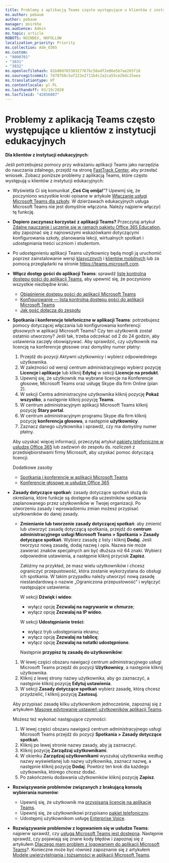 ```yaml
---
title: Problemy z aplikacją Teams często występujące u klientów z instytucji edukacyjnych
ms.author: pebaum
author: pebaum
manager: mnirkhe
ms.audience: Admin
ms.topic: article
ROBOTS: NOINDEX, NOFOLLOW
localization_priority: Priority
ms.collection: Adm_O365
ms.custom:
- "9000701"
- "3831"
- "3832"
ms.openlocfilehash: 81b80d76530327767bc58adf2e06e5b7ae265f18
ms.sourcegitcommit: 7d787b8c5af223e2711b4c2a2ca55ce2bdc25aea
ms.translationtype: HT
ms.contentlocale: pl-PL
ms.lasthandoff: 03/19/2020
ms.locfileid: "42856807"
---
```

# <a name="teams-common-issues-for-education-customers"></a>Problemy z aplikacją Teams często występujące u klientów z instytucji edukacyjnych

**Dla klientów z instytucji edukacyjnych**:

Jeśli potrzebujesz pomocy przy wdrażaniu aplikacji Teams jako narzędzia do nauczania zdalnego, przejdź na stronę [FastTrack Center](https://www.microsoft.com/fasttrack), aby przesłać wniosek. Zobacz poniższe problemy z aplikacją Teams, które często występują u klientów z instytucji edukacyjnych:

- Wyświetla Ci się komunikat „**Coś Cię omija!**”? Upewnij się, że poczyniono wszystkie kroki opisane w artykule [Włączanie usługi Microsoft Teams dla szkoły](https://docs.microsoft.com/microsoft-365/education/intune-edu-trial/enable-microsoft-teams). W dzierżawach edukacyjnych usługa Microsoft Teams nie jest domyślnie włączona. Należy najpierw włączyć tę funkcję.

- **Dopiero zaczynasz korzystać z aplikacji Teams?** Przeczytaj artykuł [Zdalne nauczanie i uczenie się w ramach pakietu Office 365 Education](https://support.office.com/article/remote-teaching-and-learning-in-office-365-education-f651ccae-7b65-478b-8366-51bb884025c4), aby zapoznać się z najnowszymi wskazówkami dotyczącymi konfigurowania szkoły, planowania lekcji, wirtualnych spotkań i udostępniania treści uczniom i studentom.

- Po udostępnieniu aplikacji Teams użytkownicy będą mogli ją uruchomić poprzez zainstalowanie wersji [klasycznych](https://docs.microsoft.com/MicrosoftTeams/get-clients#desktop-client) i [klientów mobilnych](https://docs.microsoft.com/MicrosoftTeams/get-clients#mobile-clients) lub za pomocą przeglądarki na stronie https://teams.microsoft.com.

- **Włącz dostęp gości do aplikacji Teams**: sprawdź [listę kontrolną dostępu gości do aplikacji Teams](https://docs.microsoft.com/microsoftteams/guest-access-checklist), aby upewnić się, że poczyniono wszystkie niezbędne kroki.
    - [Objaśnienie dostępu gości do aplikacji Microsoft Teams](https://docs.microsoft.com/microsoftteams/guest-access)
    - [Konfigurowanie — lista kontrolna dostępu gości do aplikacji Microsoft Teams](https://docs.microsoft.com/microsoftteams/guest-access-checklist)
    - [Jak gość dołącza do zespołu](https://docs.microsoft.com/microsoftteams/guest-joins)

- **Spotkania i konferencje telefoniczne w aplikacji Teams**: potrzebujesz pomocy dotyczącej włączania lub konfigurowania konferencji głosowych w aplikacji Microsoft Teams? Czy ten użytkownik został ostatnio utworzony? Jeśli tak, trzeba odczekać od 2 do 24 godzin, aby ustawienia zaczęły obowiązywać. Aby sprawdzić, czy użytkownik ma licencję na konferencje głosowe oraz domyślny numer płatny:
    1. Przejdź do pozycji Aktywni użytkownicy i wybierz odpowiedniego użytkownika.
    2. W zależności od wersji centrum administracyjnego wybierz pozycję **Licencje i aplikacje** lub kliknij **Edytuj** w sekcji **Licencje na produkt**.
    3. Upewnij się, że użytkownik ma wybrane licencje na Konferencje głosowe, Microsoft Teams oraz usługę Skype dla firm Online (plan 2).
    4. W sekcji Centra administracyjne użytkownika kliknij pozycję **Pokaż wszystko**, a następnie kliknij pozycję **Teams**.
    5. W centrum administracyjnym aplikacji Microsoft Teams kliknij pozycję **Stary portal**.
    6. W centrum administracyjnym programu Skype dla firm kliknij pozycję **konferencja głosowa**, a następnie **użytkownicy**.
    7. Zaznacz danego użytkownika i sprawdź, czy ma domyślny numer płatny.

    Aby uzyskać więcej informacji, przeczytaj artykuł [pakiety telefoniczne w usłudze Office 365](https://docs.microsoft.com/microsoftteams/calling-plans-for-office-365) lub zadzwoń do zespołu ds. rozliczeń z przedsiębiorstwami firmy Microsoft, aby uzyskać pomoc dotyczącą licencji.

    Dodatkowe zasoby

    - [Spotkania i konferencje w aplikacji Microsoft Teams](https://docs.microsoft.com/microsoftteams/deploy-meetings-microsoft-teams-landing-page)
    - [Konferencje głosowe w usłudze Office 365](https://docs.microsoft.com/microsoftteams/audio-conferencing-in-office-365)

- **Zasady dotyczące spotkań**: zasady dotyczące spotkań służą do określania, które funkcje są dostępne dla uczestników spotkania zaplanowanego przez użytkowników w Twojej organizacji. Po utworzeniu zasady i wprowadzeniu zmian możesz przypisać użytkowników do danej zasady.

    - **Zmienianie lub tworzenie zasady dotyczącej spotkań**: aby zmienić lub utworzyć zasadę dotyczącą spotkania, przejdź do **centrum administracyjnego usługi Microsoft Teams > Spotkania > Zasady dotyczące spotkań**. Wybierz zasadę z listy i kliknij **Dodaj**. Jeśli tworzysz nową zasadę, dodaj nazwę i opis. Nazwa nie może zawierać znaków specjalnych ani być dłuższa niż 64 znaki. Wybierz odpowiednie ustawienia, a następnie kliknij przycisk **Zapisz**. 
    
        Załóżmy na przykład, że masz wielu użytkowników i chcesz ograniczyć przepustowość, która zostanie wykorzystana do obsługi ich spotkania. W takim przypadku należy utworzyć nową zasadę niestandardową o nazwie „Ograniczona przepustowość” i wyłączyć następujące ustawienia:

        W sekcji **Dźwięk i wideo**:
        - wyłącz opcję **Zezwalaj na nagrywanie w chmurze**;
        - wyłącz opcję **Zezwalaj na IP wideo**.

        W sekcji **Udostępnianie treści**:

        - wyłącz tryb udostępniania ekranu;
        - wyłącz opcję **Zezwalaj na tablicę**;
        - wyłącz opcję **Zezwalaj na notatki udostępnione**.

        Następnie **przypisz tę zasadę do użytkowników**:

    1. W lewej części obszaru nawigacji centrum administracyjnego usługi Microsoft Teams przejdź do pozycji **Użytkownicy**, a następnie kliknij użytkownika.
    2. Kliknij z lewej strony nazwy użytkownika, aby go zaznaczyć, a następnie kliknij pozycję **Edytuj ustawienia**.
    3. W sekcji **Zasady dotyczące spotkań** wybierz zasadę, którą chcesz przydzielić, I kliknij pozycję **Zastosuj**.

    Aby przypisać zasadę kilku użytkownikom jednocześnie, zapoznaj się z artykułem [Masowe edytowanie ustawień użytkowników aplikacji Teams](https://docs.microsoft.com/microsoftteams/edit-user-settings-in-bulk).

    Możesz też wykonać następujące czynności:
    1. W lewej części obszaru nawigacji centrum administracyjnego usługi Microsoft Teams przejdź do pozycji **Spotkania > Zasady dotyczące spotkań**.
    2. Kliknij po lewej stronie nazwy zasady, aby ją zaznaczyć.
    3. Kliknij pozycję **Zarządzaj użytkownikami**.
    4. W okienku **Zarządzaj użytkownikami** wyszukaj użytkownika według nazwy wyświetlanej lub nazwy użytkownika, zaznacz nazwę, a następnie kliknij pozycję **Dodaj**. Powtórz ten krok dla każdego użytkownika, którego chcesz dodać.
    5. Po zakończeniu dodawania użytkowników kliknij pozycję **Zapisz**.

- **Rozwiązywanie problemów związanych z brakującą konsolą wybierania numerów**:
    - Upewnij się, że użytkownik ma [przypisaną licencję na aplikację Teams](https://docs.microsoft.com/MicrosoftTeams/assign-teams-licenses).
    - Upewnij się, że użytkownikowi przypisano [pakiet telefoniczny](https://docs.microsoft.com/MicrosoftTeams/calling-plan-landing-page).
    - Udostępnij użytkownikom usługę [Enterprise Voice](https://docs.microsoft.com/skypeforbusiness/skype-for-business-hybrid-solutions/plan-your-phone-system-cloud-pbx-solution/enable-users-for-enterprise-voice-online-and-phone-system-voicemail#to-enable-your-users-for-phone-system-in-office-365-voice-and-voicemail).

- **Rozwiązywanie problemów z logowaniem się w usłudze Teams**: najpierw sprawdź, czy [usługa Microsoft Teams jest dostępna](https://admin.microsoft.com/Adminportal/Home?source=applauncher#/servicehealth). Następnie sprawdź, czy pojawiają się znane kody błędów i zapoznaj się z artykułem [Dlaczego mam problem z logowaniem do aplikacji Microsoft Teams](https://support.office.com/article/a02f683b-61a3-4008-9447-ee60c5593b0f)?. Konieczne może być również zapoznanie się z artykułem [Modele uwierzytelniania i tożsamości w aplikacji Microsoft Teams](https://docs.microsoft.com/MicrosoftTeams/identify-models-authentication).
